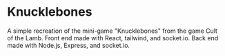 # Knucklebones

A simple recreation of the mini-game "Knucklebones" from the game Cult of the Lamb.
Front end made with React, tailwind, and socket.io.
Back end made with Node.js, Express, and socket.io.
